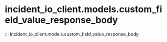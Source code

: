 # incident_io_client.models.custom_field_value_response_body

::: incident_io_client.models.custom_field_value_response_body